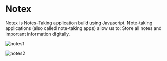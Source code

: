 # Notex
Notex is Notes-Taking application build using Javascript.
Note-taking applications (also called note-taking apps) allow us to: Store all notes and important information digitally.

![notes1](https://user-images.githubusercontent.com/79008598/133961701-4e7f9f41-8546-4999-b6fc-89933a0e2189.png)


![notes2](https://user-images.githubusercontent.com/79008598/133961743-c4cb3e64-2ee4-4070-a120-7abc7030c9bb.png)

